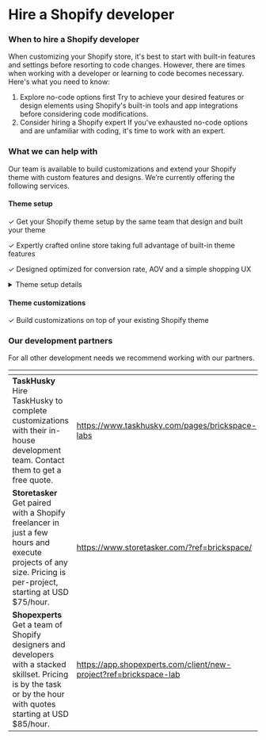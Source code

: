 # Hire a Shopify developer

### When to hire a Shopify developer <a href="#h_0170420437" id="h_0170420437"></a>

When customizing your Shopify store, it's best to start with built-in features and settings before resorting to code changes. However, there are times when working with a developer or learning to code becomes necessary. Here's what you need to know:

1. Explore no-code options first Try to achieve your desired features or design elements using Shopify's built-in tools and app integrations before considering code modifications.
2. Consider hiring a Shopify expert If you've exhausted no-code options and are unfamiliar with coding, it's time to work with an expert.



### What we can help with <a href="#h_de1600cfc6" id="h_de1600cfc6"></a>

Our team is available to build customizations and extend your Shopify theme with custom features and designs. We’re currently offering the following services.



#### **Theme setup**

✓ Get your Shopify theme setup by the same team that design and built your theme

✓ Expertly crafted online store taking full advantage of built-in theme features

✓ Designed optimized for conversion rate, AOV and a simple shopping UX

<details>

<summary>Theme setup details</summary>

* Setup up standard theme templates including the homepage, collection, collection list, product, and cart templates&#x20;
* Use design best-practices and leading [UX research](https://web.archive.org/web/20231203042453/https://baymard.com/) to create a conversion focused storefront.



**What's included**&#x20;

* Theme duplicate installed and setup for your brand
* Homepage, navigation, collection, product, cart and contact us templates setup
* Setup up standard theme templates including the homepage, collection, collection list, product, and cart templates
* Use design best-practices and leading [UX research](https://web.archive.org/web/20231203042453/https://baymard.com/) to create a conversion focused storefront.
* Up to 2 custom templates such as an about, contact or FAQ page.



**Benefits**

* Optimized theme to grow your business
* Backed by industry-leading [UX research](https://web.archive.org/web/20231203042453/https://baymard.com/)
* Launch in a snap without worrying about the details



**Eligibility requirements**

* Collaborator access to your Shopify store - we'll send this request to you to approve
* Products uploaded with all content (images, descriptions, etc)
* Additional photography, text and list of pages needed



&#x20;**Setup would not include**

* Shipping, payment, taxes or other settings outside the theme editor&#x20;
* Uploading content, writing content, designing brand  &#x20;

</details>



#### **Theme customizations**

✓ Build customizations on top of your existing Shopify theme



### Our development partners <a href="#h_a3f4ea6baf" id="h_a3f4ea6baf"></a>

For all other development needs we recommend working with our partners.

<table data-view="cards"><thead><tr><th></th><th data-hidden data-card-target data-type="content-ref"></th></tr></thead><tbody><tr><td><strong>TaskHusky</strong><br>Hire TaskHusky to complete customizations with their in-house development team. Contact them to get a free quote.</td><td><a href="https://www.taskhusky.com/pages/brickspace-labs">https://www.taskhusky.com/pages/brickspace-labs</a></td></tr><tr><td><strong>Storetasker</strong><br>Get paired with a Shopify freelancer in just a few hours and execute projects of any size. Pricing is per-project, starting at USD $75/hour.</td><td><a href="https://www.storetasker.com/?ref=brickspace/">https://www.storetasker.com/?ref=brickspace/</a></td></tr><tr><td><strong>Shopexperts</strong><br>Get a team of Shopify designers and developers with a stacked skillset. Pricing is by the task or by the hour with quotes starting at USD $85/hour.</td><td><a href="https://app.shopexperts.com/client/new-project?ref=brickspace-lab">https://app.shopexperts.com/client/new-project?ref=brickspace-lab</a></td></tr></tbody></table>
